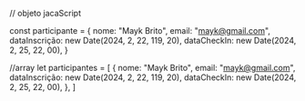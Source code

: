 // objeto jacaScript

const participante = {
  nome: "Mayk Brito",
  email: "mayk@gmail.com",
  dataInscrição: new Date(2024, 2, 22, 119, 20),
  dataCheckIn: new Date(2024, 2, 25, 22, 00),
}

//array
let participantes = [
  {
      nome: "Mayk Brito",
      email: "mayk@gmail.com",
      dataInscrição: new Date(2024, 2, 22, 119, 20),
      dataCheckIn: new Date(2024, 2, 25, 22, 00),
  },
]